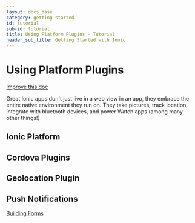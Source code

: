 ```yaml
---
layout: docs_base
category: getting-started
id: tutorial
sub-id: tutorial
title: Using Platform Plugins - Tutorial
header_sub_title: Getting Started with Ionic
---
```


# Using Platform Plugins

<a class="improve-v2-docs" href='https://github.com/driftyco/ionic-site/edit/ionic2/docs/v2/guide/adding-pages/index.md'>
Improve this doc
</a>


Great Ionic apps don't just live in a web view in an app, they embrace the entire native environment they run on. They take pictures, track location, integrate with bluetooth devices, and power Watch apps (among many other things!)


## Ionic Platform

## Cordova Plugins

## Geolocation Plugin

## Push Notifications


<a href="../building-forms/" class="btn btn-primary" role="button">Building Forms</a>
